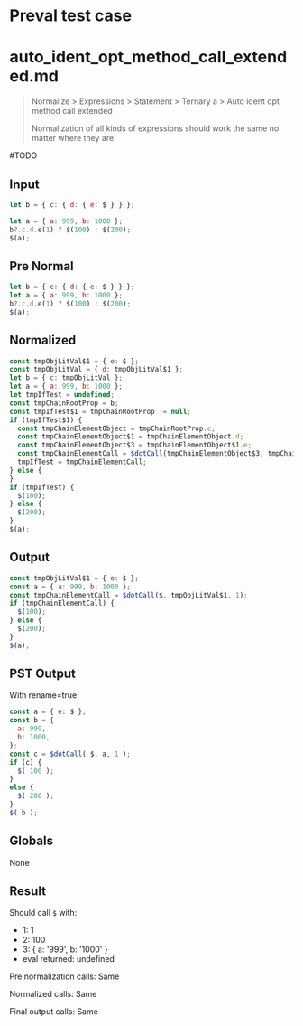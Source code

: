 # Preval test case

# auto_ident_opt_method_call_extended.md

> Normalize > Expressions > Statement > Ternary a > Auto ident opt method call extended
>
> Normalization of all kinds of expressions should work the same no matter where they are

#TODO

## Input

`````js filename=intro
let b = { c: { d: { e: $ } } };

let a = { a: 999, b: 1000 };
b?.c.d.e(1) ? $(100) : $(200);
$(a);
`````

## Pre Normal


`````js filename=intro
let b = { c: { d: { e: $ } } };
let a = { a: 999, b: 1000 };
b?.c.d.e(1) ? $(100) : $(200);
$(a);
`````

## Normalized


`````js filename=intro
const tmpObjLitVal$1 = { e: $ };
const tmpObjLitVal = { d: tmpObjLitVal$1 };
let b = { c: tmpObjLitVal };
let a = { a: 999, b: 1000 };
let tmpIfTest = undefined;
const tmpChainRootProp = b;
const tmpIfTest$1 = tmpChainRootProp != null;
if (tmpIfTest$1) {
  const tmpChainElementObject = tmpChainRootProp.c;
  const tmpChainElementObject$1 = tmpChainElementObject.d;
  const tmpChainElementObject$3 = tmpChainElementObject$1.e;
  const tmpChainElementCall = $dotCall(tmpChainElementObject$3, tmpChainElementObject$1, 1);
  tmpIfTest = tmpChainElementCall;
} else {
}
if (tmpIfTest) {
  $(100);
} else {
  $(200);
}
$(a);
`````

## Output


`````js filename=intro
const tmpObjLitVal$1 = { e: $ };
const a = { a: 999, b: 1000 };
const tmpChainElementCall = $dotCall($, tmpObjLitVal$1, 1);
if (tmpChainElementCall) {
  $(100);
} else {
  $(200);
}
$(a);
`````

## PST Output

With rename=true

`````js filename=intro
const a = { e: $ };
const b = {
  a: 999,
  b: 1000,
};
const c = $dotCall( $, a, 1 );
if (c) {
  $( 100 );
}
else {
  $( 200 );
}
$( b );
`````

## Globals

None

## Result

Should call `$` with:
 - 1: 1
 - 2: 100
 - 3: { a: '999', b: '1000' }
 - eval returned: undefined

Pre normalization calls: Same

Normalized calls: Same

Final output calls: Same
